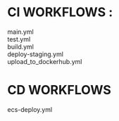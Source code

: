 # CI WORKFLOWS : 
main.yml </br>
test.yml</br>
build.yml </br>
deploy-staging.yml </br>
upload_to_dockerhub.yml </br>

# CD WORKFLOWS
ecs-deploy.yml </br>
